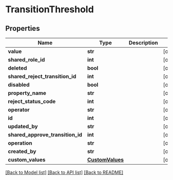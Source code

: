 # TransitionThreshold

## Properties
Name | Type | Description | Notes
------------ | ------------- | ------------- | -------------
**value** | **str** |  | [optional] 
**shared_role_id** | **int** |  | [optional] 
**deleted** | **bool** |  | [optional] 
**shared_reject_transition_id** | **int** |  | [optional] 
**disabled** | **bool** |  | [optional] 
**property_name** | **str** |  | [optional] 
**reject_status_code** | **int** |  | [optional] 
**operator** | **str** |  | [optional] 
**id** | **int** |  | [optional] 
**updated_by** | **str** |  | [optional] 
**shared_approve_transition_id** | **int** |  | [optional] 
**operation** | **str** |  | [optional] 
**created_by** | **str** |  | [optional] 
**custom_values** | [**CustomValues**](CustomValues.md) |  | [optional] 

[[Back to Model list]](../README.md#documentation-for-models) [[Back to API list]](../README.md#documentation-for-api-endpoints) [[Back to README]](../README.md)

